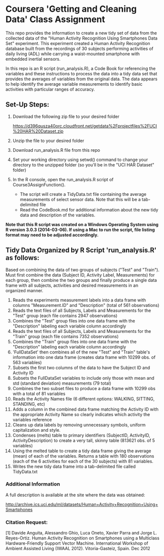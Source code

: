 Coursera 'Getting and Cleaning Data' Class Assignment
=============================

This repo provides the information to create a new tidy set of data from the collected data of the "Human Activity Recognition Using Smartphones Data Set" experiment. This experiment created a Human Activity Recognition database built from the recordings of 30 subjects performing activities of daily living (ADL) while carrying a waist-mounted smartphone with embedded inertial sensors.

In this repo is an R script (run_analysis.R), a Code Book for referencing the variables and these instructions to process the data into a tidy data set that provides the averages of variables from the original data. The data appears to help identify the average variable measurements to identify basic activities with particular ranges of accuracy. 

Set-Up Steps:
---------------------
1. Download the following zip file to your desired folder

    https://d396qusza40orc.cloudfront.net/getdata%2Fprojectfiles%2FUCI%20HAR%20Dataset.zip 

2. Unzip the file to your desired folder

3. Download run_analysis.R file from this repo

4. Set your working directory using setwd() command to change your directory to the unzipped folder (so you'll be in the "UCI HAR Dataset" folder)

5. In the R console, open the run_analysis.R script of Course3AssignFunction(). 
   * The script will create a TidyData.txt file containing the average measurements of select sensor data. Note that this will be a tab-delimited file
   * Read the CodeBook.md for additional information about the new tidy data and description of the variables.

<b>Note that this R script was created on a Windows Operating System using R version 3.0.3 (2014-03-06). If using a Mac to run the script, file listing format may need to be adjusted accordingly.</b>

Tidy Data Organized by R Script 'run_analysis.R' as follows:
---------------------
Based on combining the data of two groups of subjects ("Test" and "Train"). Must first combine the data (Subject ID, Activity Label, Measurements) for each group, then combine the two groups and finally produce a single data frame with all subjects, activities and desired measurements in an organized manner. 

1. Reads the experiments measurement labels into a data frame with columns "Measurement.ID" and "Description" (total of 561 observations)
2. Reads the text files of all Subjects, Labels and Measurements for the "Test" group (each file contains 2947 observations)
3. Combines the "Test" group files into one data frame with the "Description" labeling each variable column accordingly
4. Reads the text files of all Subjects, Labels and Measurements for the "Train" group (each file contains 7352 observations)
5. Combines the "Train" group files into one data frame with the "Description" labeling each variable column accordingly
6. 'FullDataSet' then combines all of the new "Test" and "Train" table's information into one data frame (creates data frame with 10299 obs. of 563 variables)
7. Subsets the first two columns of the data to have the Subject ID and Activity ID
8. Subsets the FullDataSet variables to include only those with mean and std (standard deviation) measurements (79 total)
9. Combines the two subset files to produce a data frame with 10299 obs with a total of 81 variables
10. Reads the Activity Names file (6 different options: WALKING, SITTING, STANDING, etc)
11. Adds a column in the combined data frame matching the Activity ID with the appropriate Activity Name so clearly indicates which activity the variables reference
12. Cleans up data labels by removing unnecessary symbols, uniform capitalization and style.
13. Condenses (melts) table to primary identifiers (SubjectID, ActivityID, ActivityDescription) to create a very tall, skinny table (813621 obs. of 5 variables)
14. Using the melted table to create a tidy data frame giving the average (mean) of each of the variables. Returns a table with 180 observations (each of the 6 activities for each of the 30 subjects) with 81 variables.
15. Writes the new tidy data frame into a tab-delimited file called TidyData.txt


### Additional Information
A full description is available at the site where the data was obtained:

http://archive.ics.uci.edu/ml/datasets/Human+Activity+Recognition+Using+Smartphones


### Citation Request:
[1] Davide Anguita, Alessandro Ghio, Luca Oneto, Xavier Parra and Jorge L. Reyes-Ortiz. Human Activity Recognition on Smartphones using a Multiclass Hardware-Friendly Support Vector Machine. International Workshop of Ambient Assisted Living (IWAAL 2012). Vitoria-Gasteiz, Spain. Dec 2012
